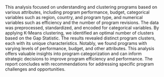 This analysis focused on understanding and clustering programs based on various attributes, including program performance, budget, categorical variables such as region, country, and program type, and numerical variables such as efficiency and the number of program revisions. The data was preprocessed, standardized, and encoded for categorical variables. By applying K-Means clustering, we identified an optimal number of clusters based on the Gap Statistic. The results revealed distinct program clusters, each with its unique characteristics. Notably, we found programs with varying levels of performance, budget, and other attributes. This analysis offers valuable insights into program categorization and can inform strategic decisions to improve program efficiency and performance. The report concludes with recommendations for addressing specific program challenges and opportunities.
